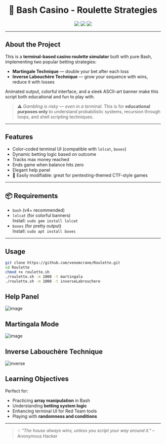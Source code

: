 
<h1 align="center">
🎰 Bash Casino - Roulette Strategies
</h1>

<p align="center">
  <img src="https://img.shields.io/badge/Bash-Game-green?style=for-the-badge&logo=gnu-bash" />
  <img src="https://img.shields.io/badge/Terminal%20UI-Animated%20&%20Colored-blueviolet?style=for-the-badge" />
  <img src="https://img.shields.io/badge/License-MIT-purple?style=for-the-badge" />
</p>

---

## About the Project

This is a **terminal-based casino roulette simulator** built with pure Bash, implementing two popular betting strategies:

-  **Martingale Technique** — double your bet after each loss
-  **Inverse Labouchère Technique** — grow your sequence with wins, reduce it with losses

Animated output, colorful interface, and a sleek ASCII-art banner make this script both educational and fun to play with.

> ⚠️ *Gambling is risky — even in a terminal.* This is for **educational purposes only** to understand probabilistic systems, recursion through loops, and shell scripting techniques.

---

## Features

-  Color-coded terminal UI (compatible with `lolcat`, `boxes`)
-  Dynamic betting logic based on outcome
-  Tracks max money reached
-  Ends game when balance hits zero
-  Elegant help panel
- 👾 Easily modifiable: great for pentesting-themed CTF-style games

---

## 📦 Requirements

- `bash` (v4+ recommended)
- `lolcat` (for colorful banners)  
  Install: `sudo gem install lolcat`
- `boxes` (for pretty output)  
  Install: `sudo apt install boxes`

---

## Usage

```bash
git clone https://github.com/venomcrane/Roulette.git
cd Roulette
chmod +x roulette.sh
./roulette.sh -m 1000 -t martingala
./roulette.sh -m 1000 -t inverseLabrouchere
```
## Help Panel 
![image](https://github.com/user-attachments/assets/fe932623-828d-4e12-a98c-60c8c0db38e9)

## Martingala Mode
![image](https://github.com/user-attachments/assets/a807e4dd-8df3-4184-a04c-3c50c00a56c8)

## Inverse Labouchère Technique
![inverse](https://github.com/user-attachments/assets/5e59e9d9-9d81-4371-8975-cafb7bc5c210)

## Learning Objectives

Perfect for:
- Practicing **array manipulation** in Bash
- Understanding **betting system logic**
- Enhancing terminal UI for Red Team tools
- Playing with **randomness and conditions**

---

> 💡 _"The house always wins, unless you script your way around it."_ – Anonymous Hacker

